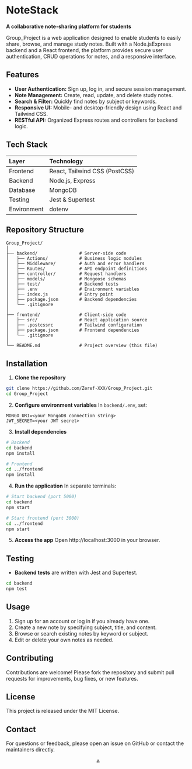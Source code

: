  
# NoteStack

**A collaborative note-sharing platform for students**

Group_Project is a web application designed to enable students to easily share, browse, and manage study notes. Built with a Node.jsExpress backend and a React frontend, the platform provides secure user authentication, CRUD operations for notes, and a responsive interface.

## Features

- **User Authentication:** Sign up, log in, and secure session management.
- **Note Management:** Create, read, update, and delete study notes.
- **Search \& Filter:** Quickly find notes by subject or keywords.
- **Responsive UI:** Mobile- and desktop-friendly design using React and Tailwind CSS.
- **RESTful API:** Organized Express routes and controllers for backend logic.


## Tech Stack

| Layer | Technology |
| :-- | :-- |
| Frontend | React, Tailwind CSS (PostCSS) |
| Backend | Node.js, Express |
| Database | MongoDB |
| Testing | Jest \& Supertest |
| Environment | dotenv |

## Repository Structure

```
Group_Project/
│
├── backend/                # Server-side code
│   ├── Actions/            # Business logic modules
│   ├── Middleware/         # Auth and error handlers
│   ├── Routes/             # API endpoint definitions
│   ├── controller/         # Request handlers
│   ├── models/             # Mongoose schemas
│   ├── test/               # Backend tests
│   ├── .env                # Environment variables
│   ├── index.js            # Entry point
│   ├── package.json        # Backend dependencies
│   └── .gitignore
│
├── frontend/               # Client-side code
│   ├── src/                # React application source
│   ├── .postcssrc          # Tailwind configuration
│   ├── package.json        # Frontend dependencies
│   └── .gitignore
│
└── README.md               # Project overview (this file)
```


## Installation

1. **Clone the repository**

```bash
git clone https://github.com/Zeref-XXX/Group_Project.git
cd Group_Project
```

2. **Configure environment variables**
In `backend/.env`, set:

```
MONGO_URI=<your MongoDB connection string>
JWT_SECRET=<your JWT secret>
```

3. **Install dependencies**

```bash
# Backend
cd backend
npm install

# Frontend
cd ../frontend
npm install
```

4. **Run the application**
In separate terminals:

```bash
# Start backend (port 5000)
cd backend
npm start

# Start frontend (port 3000)
cd ../frontend
npm start
```

5. **Access the app**
Open http://localhost:3000 in your browser.

## Testing

- **Backend tests** are written with Jest and Supertest.

```bash
cd backend
npm test
```


## Usage

1. Sign up for an account or log in if you already have one.
2. Create a new note by specifying subject, title, and content.
3. Browse or search existing notes by keyword or subject.
4. Edit or delete your own notes as needed.

## Contributing

Contributions are welcome! Please fork the repository and submit pull requests for improvements, bug fixes, or new features.

## License

This project is released under the MIT License.

## Contact

For questions or feedback, please open an issue on GitHub or contact the maintainers directly.

<div style="text-align: center">⁂</div>

[^1]: https://github.com/Zeref-XXX/Group_Project

[^2]: https://github.com/Zeref-XXX/Group_Project/tree/main/backend

[^3]: https://github.com/Zeref-XXX/Group_Project/tree/main/frontend

[^4]: https://github.com/Zeref-XXX/Group_Project/tree/main/backend/Actions

[^5]: https://github.com/Zeref-XXX/Group_Project/tree/main/backend/Middleware

[^6]: https://github.com/Zeref-XXX/Group_Project/tree/main/backend/Routes

[^7]: https://github.com/Zeref-XXX/Group_Project/tree/main/backend/controller

[^8]: https://github.com/Zeref-XXX/Group_Project/tree/main/backend/models

[^9]: https://github.com/Zeref-XXX/Group_Project/blob/main/backend/.env

[^10]: https://github.com/Zeref-XXX/Group_Project/blob/main/backend/.gitignore

[^11]: https://github.com/Zeref-XXX/Group_Project/blob/main/backend/index.js

[^12]: https://github.com/Zeref-XXX/Group_Project/blob/main/backend/package-lock.json

[^13]: https://github.com/Zeref-XXX/Group_Project/blob/main/backend/package.json

[^14]: https://github.com/Zeref-XXX/Group_Project/blob/main/backend/test

[^15]: https://github.com/Zeref-XXX/Group_Project/tree/main/frontend/src

[^16]: https://github.com/Zeref-XXX/Group_Project/blob/main/frontend/.gitignore

[^17]: https://github.com/Zeref-XXX/Group_Project/blob/main/frontend/.postcssrc

[^18]: https://github.com/Zeref-XXX/Group_Project/blob/main/frontend/package-lock.json

[^19]: https://github.com/Zeref-XXX/Group_Project/blob/main/frontend/package.json

